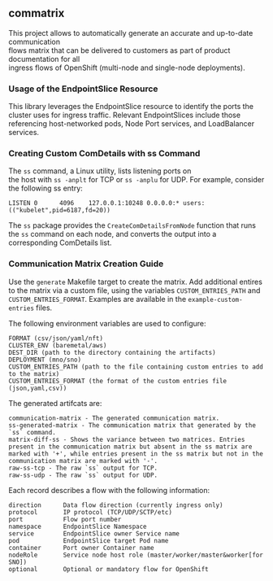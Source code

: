 ## commatrix

This project allows to automatically generate an accurate and up-to-date communication  
flows matrix that can be delivered to customers as part of product documentation for all  
ingress flows of OpenShift (multi-node and single-node deployments).

### Usage of the EndpointSlice Resource

This library leverages the EndpointSlice resource to identify the ports the  
cluster uses for ingress traffic. Relevant EndpointSlices include those  
referencing host-networked pods, Node Port services, and LoadBalancer services.

### Creating Custom ComDetails with ss Command

The `ss` command, a Linux utility, lists listening ports on  
the host with `ss -anplt` for TCP or `ss -anplu` for UDP.
For example, consider the following ss entry:
```
LISTEN 0      4096    127.0.0.1:10248 0.0.0.0:* users:(("kubelet",pid=6187,fd=20))
```

The `ss` package provides the `CreateComDetailsFromNode` function that runs
the `ss` command on each node, and converts the output into a corresponding ComDetails list.  

### Communication Matrix Creation Guide

Use the `generate` Makefile target to create the matrix.
Add additional entires to the matrix via a custom file, using
the variables `CUSTOM_ENTRIES_PATH` and `CUSTOM_ENTRIES_FORMAT`.
Examples are available in the `example-custom-entries` files.

The following environment variables are used to configure:
```
FORMAT (csv/json/yaml/nft)
CLUSTER_ENV (baremetal/aws)
DEST_DIR (path to the directory containing the artifacts)
DEPLOYMENT (mno/sno)
CUSTOM_ENTRIES_PATH (path to the file containing custom entries to add to the matrix)
CUSTOM_ENTRIES_FORMAT (the format of the custom entries file (json,yaml,csv))
```

The generated artifcats are:
```
communication-matrix - The generated communication matrix.
ss-generated-matrix - The communication matrix that generated by the `ss` command.
matrix-diff-ss - Shows the variance between two matrices. Entries present in the communication matrix but absent in the ss matrix are marked with '+', while entries present in the ss matrix but not in the communication matrix are marked with '-'.
raw-ss-tcp - The raw `ss` output for TCP.
raw-ss-udp - The raw `ss` output for UDP.
```

Each record describes a flow with the following information:
```
direction      Data flow direction (currently ingress only)
protocol       IP protocol (TCP/UDP/SCTP/etc)
port           Flow port number
namespace      EndpointSlice Namespace
service        EndpointSlice owner Service name
pod            EndpointSlice target Pod name
container      Port owner Container name
nodeRole       Service node host role (master/worker/master&worker[for SNO])
optional       Optional or mandatory flow for OpenShift
```
